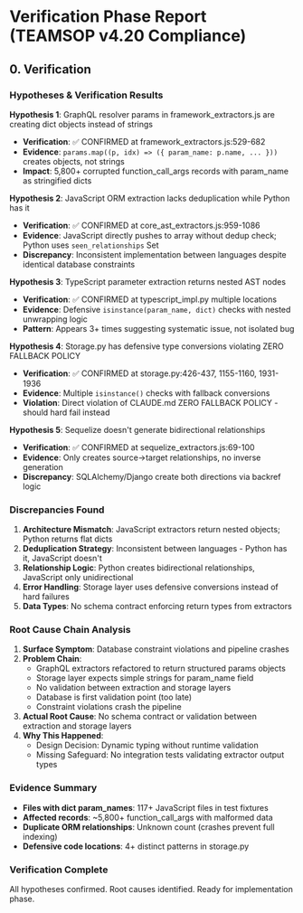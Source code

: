 # Verification Phase Report (TEAMSOP v4.20 Compliance)

## 0. Verification

### Hypotheses & Verification Results

**Hypothesis 1**: GraphQL resolver params in framework_extractors.js are creating dict objects instead of strings
- **Verification**: ✅ CONFIRMED at framework_extractors.js:529-682
- **Evidence**: `params.map((p, idx) => ({ param_name: p.name, ... }))` creates objects, not strings
- **Impact**: 5,800+ corrupted function_call_args records with param_name as stringified dicts

**Hypothesis 2**: JavaScript ORM extraction lacks deduplication while Python has it
- **Verification**: ✅ CONFIRMED at core_ast_extractors.js:959-1086
- **Evidence**: JavaScript directly pushes to array without dedup check; Python uses `seen_relationships` Set
- **Discrepancy**: Inconsistent implementation between languages despite identical database constraints

**Hypothesis 3**: TypeScript parameter extraction returns nested AST nodes
- **Verification**: ✅ CONFIRMED at typescript_impl.py multiple locations
- **Evidence**: Defensive `isinstance(param_name, dict)` checks with nested unwrapping logic
- **Pattern**: Appears 3+ times suggesting systematic issue, not isolated bug

**Hypothesis 4**: Storage.py has defensive type conversions violating ZERO FALLBACK POLICY
- **Verification**: ✅ CONFIRMED at storage.py:426-437, 1155-1160, 1931-1936
- **Evidence**: Multiple `isinstance()` checks with fallback conversions
- **Violation**: Direct violation of CLAUDE.md ZERO FALLBACK POLICY - should hard fail instead

**Hypothesis 5**: Sequelize doesn't generate bidirectional relationships
- **Verification**: ✅ CONFIRMED at sequelize_extractors.js:69-100
- **Evidence**: Only creates source→target relationships, no inverse generation
- **Discrepancy**: SQLAlchemy/Django create both directions via backref logic

### Discrepancies Found

1. **Architecture Mismatch**: JavaScript extractors return nested objects; Python returns flat dicts
2. **Deduplication Strategy**: Inconsistent between languages - Python has it, JavaScript doesn't
3. **Relationship Logic**: Python creates bidirectional relationships, JavaScript only unidirectional
4. **Error Handling**: Storage layer uses defensive conversions instead of hard failures
5. **Data Types**: No schema contract enforcing return types from extractors

### Root Cause Chain Analysis

1. **Surface Symptom**: Database constraint violations and pipeline crashes
2. **Problem Chain**:
   - GraphQL extractors refactored to return structured params objects
   - Storage layer expects simple strings for param_name field
   - No validation between extraction and storage layers
   - Database is first validation point (too late)
   - Constraint violations crash the pipeline
3. **Actual Root Cause**: No schema contract or validation between extraction and storage layers
4. **Why This Happened**:
   - Design Decision: Dynamic typing without runtime validation
   - Missing Safeguard: No integration tests validating extractor output types

### Evidence Summary

- **Files with dict param_names**: 117+ JavaScript files in test fixtures
- **Affected records**: ~5,800+ function_call_args with malformed data
- **Duplicate ORM relationships**: Unknown count (crashes prevent full indexing)
- **Defensive code locations**: 4+ distinct patterns in storage.py

### Verification Complete

All hypotheses confirmed. Root causes identified. Ready for implementation phase.